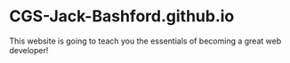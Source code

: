 # CGS-Jack-Bashford.github.io

This website is going to teach you the essentials of becoming a great web developer!
